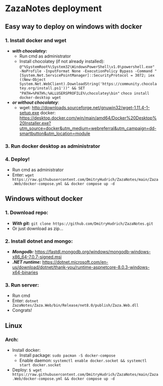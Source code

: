 # ZazaNotes deployment

## Easy way to deploy on windows with docker

### 1. Install docker and  wget
- **_with chocolatey:_** 
	- Run cmd as administrator 
	- Install chocolatey (if not already installed):
`@"%SystemRoot%\System32\WindowsPowerShell\v1.0\powershell.exe" -NoProfile -InputFormat None -ExecutionPolicy Bypass -Command "[System.Net.ServicePointManager]::SecurityProtocol = 3072; iex ((New-Object System.Net.WebClient).DownloadString('https://community.chocolatey.org/install.ps1'))" && SET "PATH=%PATH%;%ALLUSERSPROFILE%\chocolatey\bin"`
`choco install docker-desktop wget`
- **_or without chocolatey_**:
	- wget: http://downloads.sourceforge.net/gnuwin32/wget-1.11.4-1-setup.exe
	docker: https://desktop.docker.com/win/main/amd64/Docker%20Desktop%20Installer.exe?utm_source=docker&utm_medium=webreferral&utm_campaign=dd-smartbutton&utm_location=module
### 3. Run docker desktop as administrator
### 4. Deploy!
- Run cmd as administrator
- Enter: `wget https://raw.githubusercontent.com/DmitryHudrich/ZazaNotes/main/Zaza.Web/docker-compose.yml && docker compose up -d`
##  Windows without docker
### 1. Download repo:
-  **_With git:_** `git clone https://github.com/DmitryHudrich/ZazaNotes.git`
-  Or just download as zip...
### 2. Install dotnet and mongo:
- **_Mongodb:_** https://fastdl.mongodb.org/windows/mongodb-windows-x86_64-7.0.7-signed.msi
- **_.NET runtime:_** https://dotnet.microsoft.com/en-us/download/dotnet/thank-you/runtime-aspnetcore-8.0.3-windows-x64-binaries
### 3. Run server:
- Run cmd
- Enter: `dotnet ZazaNotes/Zaza.Web/bin/Release/net8.0/publish/Zaza.Web.dll`
- Congrats!

## Linux
### Arch:
- Install docker: 
	- Install package: `sudo pacman -S docker-compose`
	- Enable daemon: `systemctl enable docker.socket && systemctl start docker.socket`
- Deploy: `$ wget https://raw.githubusercontent.com/DmitryHudrich/ZazaNotes/main/Zaza.Web/docker-compose.yml && docker compose up -d`


